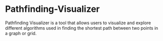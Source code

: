# Pathfinding-Visualizer
Pathfinding Visualizer is a tool that allows users to visualize and explore different algorithms used in finding the shortest path between two points in a graph or grid.
